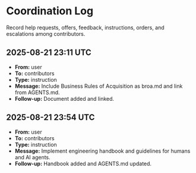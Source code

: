 # Coordination Log

Record help requests, offers, feedback, instructions, orders, and escalations among contributors.

<!--
Template:
## YYYY-MM-DD HH:MM UTC
- **From:** name
- **To:** name or team
- **Type:** request | offer | feedback | instruction | escalation
- **Message:** summary
- **Follow-up:** next steps
-->

## 2025-08-21 23:11 UTC
- **From:** user
- **To:** contributors
- **Type:** instruction
- **Message:** Include Business Rules of Acquisition as broa.md and link from AGENTS.md.
- **Follow-up:** Document added and linked.

## 2025-08-21 23:54 UTC
- **From:** user
- **To:** contributors
- **Type:** instruction
- **Message:** Implement engineering handbook and guidelines for humans and AI agents.
- **Follow-up:** Handbook added and AGENTS.md updated.
